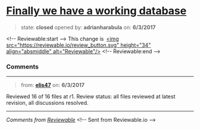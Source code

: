 # [Finally we have a working database](https://github.com/adrianharabula/condr/pull/170)

> state: **closed** opened by: **adrianharabula** on: **6/3/2017**



&lt;!-- Reviewable:start --&gt;
This change is [&lt;img src&#x3D;&quot;https://reviewable.io/review_button.svg&quot; height&#x3D;&quot;34&quot; align&#x3D;&quot;absmiddle&quot; alt&#x3D;&quot;Reviewable&quot;/&gt;](https://reviewable.io/reviews/adrianharabula/condr/170)
&lt;!-- Reviewable:end --&gt;


### Comments

---
> from: [**elis47**](https://github.com/adrianharabula/condr/pull/170#issuecomment-305976380) on: **6/3/2017**





Reviewed 16 of 16 files at r1.
Review status: all files reviewed at latest revision, all discussions resolved.

---



*Comments from [Reviewable](https://reviewable.io:443/reviews/adrianharabula/condr/170)*
&lt;!-- Sent from Reviewable.io --&gt;

